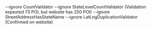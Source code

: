 --ignore CountValidator --ignore StateLevelCountValidator (Validation expexted 73 POI, but website has 250 POI)
--ignore StreetAddressHasStateName --ignore LatLngDuplicationValidator (Confirmed on website)

